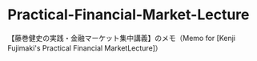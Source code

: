# Practical-Financial-Market-Lecture
【藤巻健史の実践・金融マーケット集中講義】のメモ（Memo for [Kenji Fujimaki's Practical Financial MarketLecture]）
